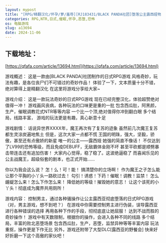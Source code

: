 ```yaml
---
layout: mypost
title: "[RPG/精翻汉化/怀孕/萝/羞辱][RJ183431/BLACK PANDA社团]堕落公主露西娅物语/堕ち姫ルーシア物語[PC/1G]"
categories: RPG,NTR,日式,催眠,怀孕,恶堕,恐怖
os: 电脑游戏
slug: a13694
date: 2024-11-06
---
```


## 下载地址：

[https://qfafa.com/article/13694.html](https://qfafa.com/article/13694.html)

游戏概述：
这是一款由\[BLACK PANDA\]社团制作的日式RPG游戏
风格奇妙，玩法有趣，是各位丧尸们不可错过的奇妙作品！
体验了一下，文本质量十分不错，绝对算得上是精翻汉化
在这里将游戏分享给大家~

游戏介绍：
这是一款玩法奇妙的日式RPG游戏
现在已经完整汉化，体验超赞绝对值得一冲！
游戏画风丧病，各种玩法的口味更是重的一批
包含西瓜肚，阿黑颜，生产，催眠调教花式NTR等等内容
一个比一个顶,绝对值得你冲到翻白眼
多个结局，线路丰富，
游戏的玩法更是有趣，真心新意十足

游戏剧情：
话说异世界XXXX年，魔王再次有了复苏的迹象
虽然前几次魔王复苏都生灵涂炭遍地焦土
但是，这次大家一点都不慌
王国的明珠，强大，坚毅，骄傲，甚至还有点傲娇的新星
唯一的公主——露西娅
她强的简直不像话！
不仅达到了LV99的恐怖等级，而且免疫DEBUFF，无敌霸体金刚不坏
甚至平砍都是顺劈暴击带连击还有追加伤害！
大家内心觉得，稳了稳了。这波绝逼稳了
而喜闻乐见的公主战魔王，超级俗套的剧本，也正式开始……

你以为我会这么说？
怎！么！可！能！
搞清楚你的立场啊！
作为魔王之子怎么能让那个平胸的小丫头一路砍过去！
勾引！诱惑！下药！催眠！调教！监禁！
怎么龌龊怎么来！怎么下作怎么来！
降低她的等级！摧毁她的意志！
让这个该死的小丫头！彻底成为魔界共用厕所！

游戏内容：
控制男主，通过各种骚操作让公主露西亚彻底堕落的日式RPG游戏
（对，男主游戏，想不到吧？）
在游戏中你需要控制男主进行伪装，误导露西亚进行各种错误的选择
再用各种下作的手段，彻彻底底让她屈服！
达到不战而胜的奇妙操作！
游戏中有天数限制，根据你的操作，会进入各种不同的线路
多个结局，丰富的败北恶堕场景
包含西瓜肚，生产，恶堕，监禁异种等等丰富内容
玩法重抠，操作更是下作无比
另外，游戏还附带了大型DLC\[露西亚的野餐会\]
快来好好折磨一下这个高傲的家伙吧！